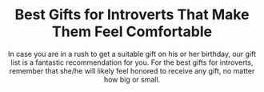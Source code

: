 ---
layout: post
title: Best Gifts for Introverts That Make Them Feel Comfortable
subtitle: In case you are in a rush to get a suitable gift on his or her birthday, our gift list is a fantastic recommendation for you. For the best gifts for introverts, remember that she/he will likely feel honored to receive any gift, no matter how big or small.
header-img: "img/post/2023/09/copied/medium_gifts_for_introverts_150483c67f.png"
header-style: text
permalink: "/gifts-for-introverts/"
catalog: true
tags:
  - Recipients 
  - Men
---    